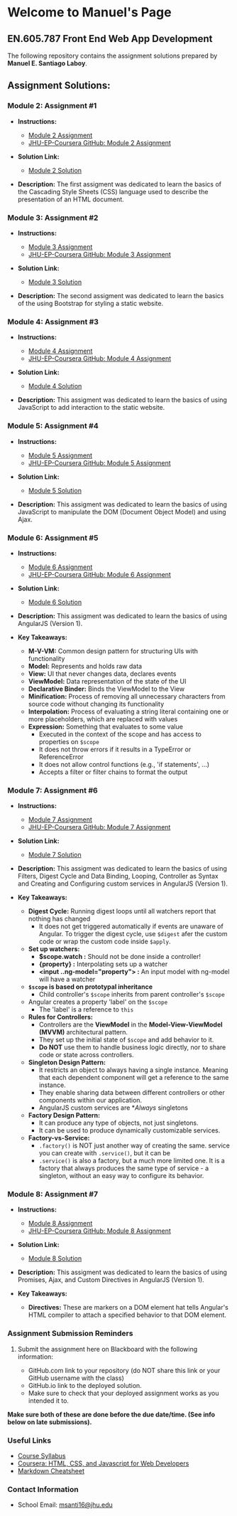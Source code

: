 # Welcome to Manuel's Page

## EN.605.787 Front End Web App Development

The following repository contains the assignment solutions prepared by **Manuel E. Santiago Laboy**.

## Assignment Solutions:
### Module 2: Assignment #1

- **Instructions:**
    - [Module 2 Assignment](https://ychaikin.github.io/jhu-ajax-course/Module2)
    - [JHU-EP-Coursera GitHub: Module 2 Assignment](https://github.com/jhu-ep-coursera/fullstack-course4/blob/master/assignments/assignment2/Assignment-2.md)

- **Solution Link:**
    - [Module 2 Solution](https://manuelsanti1986.github.io/jhu-front-end-dev/module2-solution)

- **Description:** The first assigment was dedicated to learn the basics of the Cascading Style Sheets (CSS) language used to describe the presentation of an HTML document.


### Module 3: Assignment #2

- **Instructions:**
    - [Module 3 Assignment](https://ychaikin.github.io/jhu-ajax-course/Module3)
    - [JHU-EP-Coursera GitHub: Module 3 Assignment](https://github.com/jhu-ep-coursera/fullstack-course4/blob/master/assignments/assignment3/Assignment-3.md)

- **Solution Link:**
    - [Module 3 Solution](https://manuelsanti1986.github.io/jhu-front-end-dev/module3-solution)

- **Description:** The second assigment was dedicated to learn the basics of the using Bootstrap for styling a static website.

### Module 4: Assignment #3

- **Instructions:**
    - [Module 4 Assignment](https://ychaikin.github.io/jhu-ajax-course/Module4)
    - [JHU-EP-Coursera GitHub: Module 4 Assignment](https://github.com/jhu-ep-coursera/fullstack-course4/blob/master/assignments/assignment4/Assignment-4.md)

- **Solution Link:**
    - [Module 4 Solution](https://manuelsanti1986.github.io/jhu-front-end-dev/module4-solution)

- **Description:** This assigment was dedicated to learn the basics of using JavaScript to add interaction to the static website.

### Module 5: Assignment #4

- **Instructions:**
    - [Module 5 Assignment](https://ychaikin.github.io/jhu-ajax-course/Module5)
    - [JHU-EP-Coursera GitHub: Module 5 Assignment](https://github.com/jhu-ep-coursera/fullstack-course4/blob/master/assignments/assignment5/Assignment-5.md)

- **Solution Link:**
    - [Module 5 Solution](https://manuelsanti1986.github.io/jhu-front-end-dev/module5-solution)

- **Description:** This assigment was dedicated to learn the basics of using JavaScript to manipulate the DOM (Document Object Model) and using Ajax.

### Module 6: Assignment #5

- **Instructions:**
    - [Module 6 Assignment](https://ychaikin.github.io/jhu-ajax-course/Module6)
    - [JHU-EP-Coursera GitHub: Module 6 Assignment](https://github.com/jhu-ep-coursera/fullstack-course5/blob/master/assignments/assignment1/Assignment-1.md)

- **Solution Link:**
    - [Module 6 Solution](https://manuelsanti1986.github.io/jhu-front-end-dev/mod1_solution)

- **Description:** This assigment was dedicated to learn the basics of using AngularJS (Version 1).

- **Key Takeaways:**
    - **M-V-VM:** Common design pattern for structuring UIs with functionality
    - **Model:** Represents and holds raw data
    - **View:** UI that never changes data, declares events
    - **ViewModel:** Data representation of the state of the UI
    - **Declarative Binder:** Binds the ViewModel to the View
    - **Minification:** Process of removing all unnecessary characters from source code without changing its functionality
    - **Interpolation:** Process of evaluating a string literal containing one or more placeholders, which are replaced with values
    - **Expression:** Something that evaluates to some value
        - Executed in the context of the scope and has access to properties on `$scope`
        - It does not throw errors if it results in a TypeError or ReferenceError
        - It does not allow control functions (e.g., 'if statements', ...)
        - Accepts a filter or filter chains to format the output

### Module 7: Assignment #6

- **Instructions:**
    - [Module 7 Assignment](https://ychaikin.github.io/jhu-ajax-course/Module7)
    - [JHU-EP-Coursera GitHub: Module 7 Assignment](https://github.com/jhu-ep-coursera/fullstack-course5/blob/master/assignments/assignment2/Assignment-2.md)

- **Solution Link:**
    - [Module 7 Solution](https://manuelsanti1986.github.io/jhu-front-end-dev/mod2_solution)

- **Description:** This assigment was dedicated to learn the basics of using Filters, Digest Cycle and Data Binding, Looping, Controller as Syntax and Creating and Configuring custom services in AngularJS (Version 1).

- **Key Takeaways:**
    - **Digest Cycle:** Running digest loops until all watchers report that nothing has changed
        - It does not get triggered automatically if events are unaware of Angular. To trigger the digest cycle, use `$digest` afer the custom code or wrap the custom code inside `$apply`.
    - **Set up watchers:**
        - **$scope.watch :** Should not be done inside a controller!
        - **{property} :** Interpolating sets up a watcher
        - **<input ..ng-model="property"> :** An input model with ng-model will have a watcher
    - **`$scope` is based on prototypal inheritance**
        - Child controller's `$scope` inherits from parent controller's `$scope`
    - Angular creates a property 'label' on the `$scope`
        - The 'label' is a reference to `this`
    - **Rules for Controllers:**
        - Controllers are the **ViewModel** in the **Model-View-ViewModel (MVVM)** architectural pattern.
        - They set up the initial state of `$scope` and add behavior to it.
        - **Do NOT** use them to handle business logic directly, nor to share code or state across controllers.
    - **Singleton Design Pattern:**
        - It restricts an object to always having a single instance. Meaning that each dependent component will get a reference to the same instance.
        - They enable sharing data between different controllers or other components within our application.
        - AngularJS custom services are **Always* singletons
    - **Factory Design Pattern:**
        - It can produce any type of objects, not just singletons.
        - It can be used to produce dynamically customizable services.
    - **Factory-vs-Service:**
        - `.factory()` is NOT just another way of creating the same. service you can create with `.service()`, but it can be
        - `.service()` is also a factory, but a much more limited one. It is a factory that always produces the same type of service - a singleton, without an easy way to configure its behavior.


### Module 8: Assignment #7

- **Instructions:**
    - [Module 8 Assignment](https://ychaikin.github.io/jhu-ajax-course/Module8)
    - [JHU-EP-Coursera GitHub: Module 8 Assignment](https://github.com/jhu-ep-coursera/fullstack-course5/blob/master/assignments/assignment3/Assignment-3.md)

- **Solution Link:**
    - [Module 8 Solution](https://manuelsanti1986.github.io/jhu-front-end-dev/mod3_solution)

- **Description:** This assigment was dedicated to learn the basics of using Promises, Ajax, and Custom Directives in AngularJS (Version 1).

- **Key Takeaways:**
    - **Directives:** These are markers on a DOM element hat tells Angular's HTML compiler to attach a specified behavior to that DOM element.

### Assignment Submission Reminders

1. Submit the assignment here on Blackboard with the following information:

    - GitHub.com link to your repository (do NOT share this link or your GitHub username with the class)
    - GitHub.io link to the deployed solution.
    - Make sure to check that your deployed assignment works as you intended it to.

**Make sure both of these are done before the due date/time. (See info below on late submissions).**


### Useful Links
- [Course Syllabus](https://ychaikin.github.io/jhu-ajax-course/Syllabus)
- [Coursera: HTML, CSS, and Javascript for Web Developers](https://www.coursera.org/learn/html-css-javascript-for-web-developers/home/welcome)
- [Markdown Cheatsheet](https://github.com/adam-p/markdown-here/wiki/Markdown-Cheatsheet)



### Contact Information
- School Email: msanti16@jhu.edu

